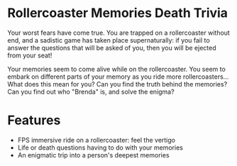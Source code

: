 # Rollercoaster Memories Death Trivia

Your worst fears have come true. You are trapped on a rollercoaster without end, and a sadistic game has taken place supernaturally: if you fail to answer the questions that will be asked of you, then you will be ejected from your seat!

Your memories seem to come alive while on the rollercoaster. You seem to embark on different parts of your memory as you ride more rollercoasters... What does this mean for you? Can you find the truth behind the memories? Can you find out who "Brenda" is, and solve the enigma?

# Features

- FPS immersive ride on a rollercoaster: feel the vertigo
- Life or death questions having to do with your memories
- An enigmatic trip into a person's deepest memories
